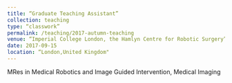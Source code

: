 ```yaml
---
title: “Graduate Teaching Assistant”
collection: teaching
type: “classwork”
permalink: /teaching/2017-autumn-teaching
venue: “Imperial College London, the Hamlyn Centre for Robotic Surgery”
date: 2017-09-15
location: “London,United Kingdom"
---
```


MRes in Medical Robotics and Image Guided Intervention, Medical Imaging